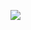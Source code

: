 ![](//www.plantuml.com/plantuml/png/bP4zJiD048NxESMKf307S8726H07MDcJiCBiIkknA10IB0KbN84RM1Oe4JyvmziRiObT8Gfdoz5yxtshMRPgWdOt3QdLHlYobSgqmkUk3jQAk_RKo4fPFGUxlbAkRP1AhNTaAlM1Ixobc9xmZW_yf5ZW4xlqW6rwF8m7zEcv9Df3ngrpmuLVwQq9mdT4d5ytDPxW5KEA8utDn4Pi-Rz8z8i_TDR0C2wEr0Ozlh7Bmw-zMxPxMHmgPobpKSmEPPwxogTdnt-KIxQkQhfQw9wMukfyhby0)
